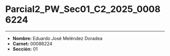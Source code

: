 # Parcial2_PW_Sec01_C2_2025_00086224
---
* **Nombre:** Eduardo José Meléndez Doradea
* **Carnet:** 00086224
* **Sección:** 01
